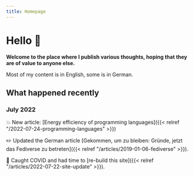 ```yaml
---
title: Homepage
---
```


# Hello 👋

**Welcome to the place where I publish various thoughts, hoping that they are of value to anyone else.**

Most of my content is in English, some is in German.

## What happened recently

### July 2022

💥 New article: [Energy efficiency of programming languages]({{< relref "/2022-07-24-programming-languages" >}})

✏️ Updated the German article [Gekommen, um zu bleiben: Gründe, jetzt das Fediverse zu betreten]({{< relref "/articles/2019-01-06-fediverse" >}}).

🦠 Caught COVID and had time to [re-build this site]({{< relref "/articles/2022-07-22-site-update" >}}).
